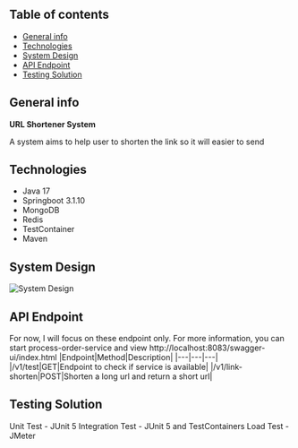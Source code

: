 ## Table of contents
* [General info](#general-info)
* [Technologies](#technologies)
* [System Design](#system-design)
* [API Endpoint](#api-endpoint)
* [Testing Solution](#testing-solution)

## General info
**URL Shortener System**

A system aims to help user to shorten the link so it will easier to send
## Technologies
* Java 17
* Springboot 3.1.10
* MongoDB
* Redis
* TestContainer
* Maven

## System Design
![System Design](https://github.com/trungdq2295/system-design/url-shortener-system/blob/main/system.png)

## API Endpoint
For now, I will focus on these endpoint only. For more information, you can start process-order-service and view http://localhost:8083/swagger-ui/index.html
|Endpoint|Method|Description|
|---|---|---|
|/v1/test|GET|Endpoint to check if service is available|
|/v1/link-shorten|POST|Shorten a long url and return a short url|


## Testing Solution
Unit Test - JUnit 5
Integration Test - JUnit 5 and TestContainers
Load Test - JMeter



